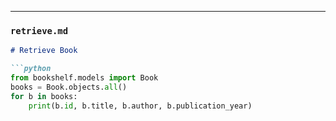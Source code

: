 ---

### `retrieve.md`
```markdown
# Retrieve Book

```python
from bookshelf.models import Book
books = Book.objects.all()
for b in books:
    print(b.id, b.title, b.author, b.publication_year)

